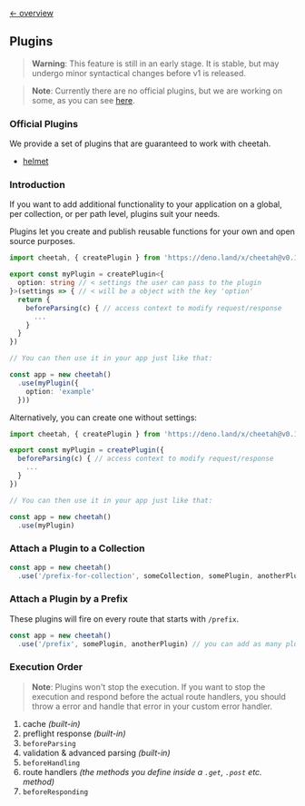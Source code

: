 [← overview](https://github.com/azurystudio/cheetah/blob/dev/guide/index.md)

## Plugins

> **Warning**: This feature is still in an early stage. It is stable, but may
> undergo minor syntactical changes before v1 is released.

> **Note**: Currently there are no official plugins, but we are working on some,
> as you can see [here](https://github.com/azurystudio/cheetah/issues/20).

### Official Plugins

We provide a set of plugins that are guaranteed to work with cheetah.

- [helmet](https://github.com/azurystudio/cheetah/blob/dev/guide/plugins/helmet.md)

### Introduction

If you want to add additional functionality to your application on a global, per
collection, or per path level, plugins suit your needs.

Plugins let you create and publish reusable functions for your own and open
source purposes.

```ts
import cheetah, { createPlugin } from 'https://deno.land/x/cheetah@v0.11.0/mod.ts'

export const myPlugin = createPlugin<{
  option: string // < settings the user can pass to the plugin
}>(settings => { // < will be a object with the key 'option'
  return {
    beforeParsing(c) { // access context to modify request/response
      ...
    }
  }
})

// You can then use it in your app just like that:

const app = new cheetah()
  .use(myPlugin({
    option: 'example'
  }))
```

Alternatively, you can create one without settings:

```ts
import cheetah, { createPlugin } from 'https://deno.land/x/cheetah@v0.11.0/mod.ts'

export const myPlugin = createPlugin({
  beforeParsing(c) { // access context to modify request/response
    ...
  }
})

// You can then use it in your app just like that:

const app = new cheetah()
  .use(myPlugin)
```

### Attach a Plugin to a Collection

```ts
const app = new cheetah()
  .use('/prefix-for-collection', someCollection, somePlugin, anotherPlugin) // you can add as many plugins as you want
```

### Attach a Plugin by a Prefix

These plugins will fire on every route that starts with `/prefix`.

```ts
const app = new cheetah()
  .use('/prefix', somePlugin, anotherPlugin) // you can add as many plugins as you want
```

### Execution Order

> **Note**: Plugins won't stop the execution. If you want to stop the execution
> and respond before the actual route handlers, you should throw a error and
> handle that error in your custom error handler.

1. cache _(built-in)_
2. preflight response _(built-in)_
3. `beforeParsing`
4. validation & advanced parsing _(built-in)_
5. `beforeHandling`
6. route handlers _(the methods you define inside a `.get`, `.post` etc.
   method)_
7. `beforeResponding`
